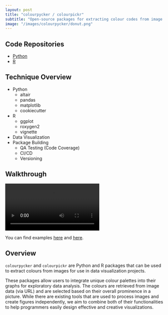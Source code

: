 ```yaml
---
layout: post
title: "colourpycker / colourpickr"
subtitle: "Open-source packages for extracting colour codes from image files for use in data visualization projects"
image: "/images/colourpycker/donut.png"
---
```

## Code Repositories
- [Python](https://github.com/UBC-MDS/colourpycker)
- [R](https://github.com/UBC-MDS/colourpickr)

## Technique Overview
- Python
    - altair
    - pandas
    - matplotlib
    - cookiecutter
- R
    - ggplot
    - roxygen2
    - vignette
- Data Visualization
- Package Building
    - QA Testing (Code Coverage)
    - CI/CD
    - Versioning

## Walkthrough

![Demo](/images/colourpycker/colourpycker_demo.mp4)

You can find examples [here](https://ubc-mds.github.io/colourpickr/articles/colourpickr-vignette.html) and [here](https://github.com/UBC-MDS/colourpycker/blob/main/docs/example.ipynb).

## Overview
`colourpycker` and `colourpickr` are Python and R packages that can be used to extract colours from images for use in data visualization projects.  

These packages allow users to integrate unique colour palettes into their graphs for exploratory data analysis. The colours are retrieved from image data (via URL) and are selected based on their overall prominence in a picture. While there are existing tools that are used to process images and create figures independently, we aim to combine both of their functionalities to help programmers easily design effective and creative visualizations.
